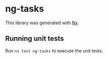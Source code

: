 # ng-tasks

This library was generated with [Nx](https://nx.dev).

## Running unit tests

Run `nx test ng-tasks` to execute the unit tests.
